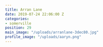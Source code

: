 ```yaml
---
title: Arran Lane
date: 2019-07-24 22:06:00 Z
categories:
- somerville
position: 29
main_image: "/uploads/arranlane-3dec80.jpg"
profile_image: "/uploads/aaryn.png"
---
```


